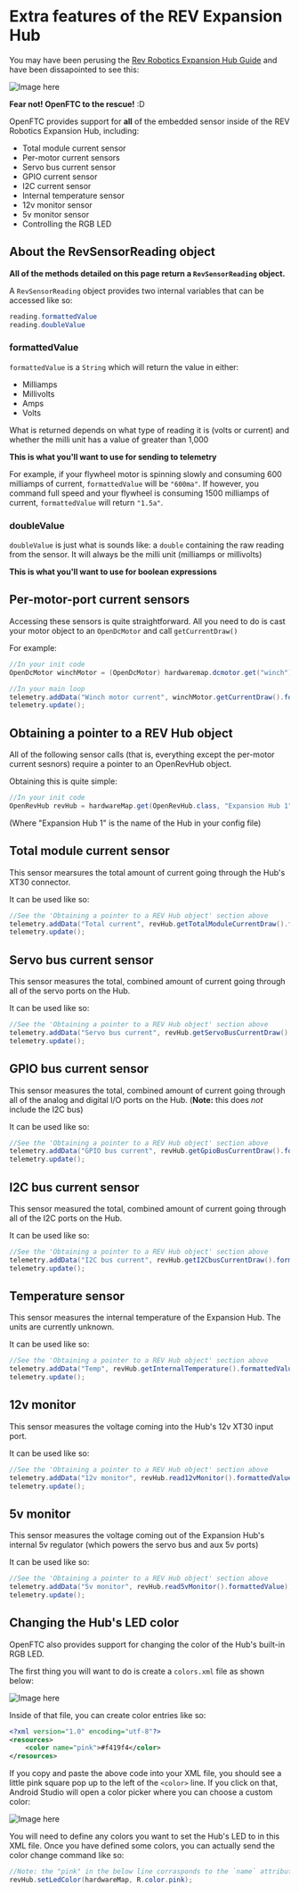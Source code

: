 # Extra features of the REV Expansion Hub

You may have been perusing the [Rev Robotics Expansion Hub Guide](http://www.revrobotics.com/content/docs/REV-31-1153-GS.pdf) and have been dissapointed to see this:

![Image here](hub-guide-sensors-not-usable.png)

**Fear not! OpenFTC to the rescue!** :D

OpenFTC provides support for **all** of the embedded sensor inside of the REV Robotics Expansion Hub, including:

 - Total module current sensor
 - Per-motor current sensors
 - Servo bus current sensor
 - GPIO current sensor
 - I2C current sensor
 - Internal temperature sensor
 - 12v monitor sensor
 - 5v monitor sensor
 - Controlling the RGB LED

## About the RevSensorReading object

**All of the methods detailed on this page return a `RevSensorReading` object.**

A `RevSensorReading` object provides two internal variables that can be accessed like so:

```java
reading.formattedValue
reading.doubleValue
```

### formattedValue

`formattedValue` is a `String` which will return the value in either:

 - Milliamps
 - Millivolts
 - Amps
 - Volts

What is returned depends on what type of reading it is (volts or current) and whether the milli unit has a value of greater than 1,000

**This is what you'll want to use for sending to telemetry**

For example, if your flywheel motor is spinning slowly and consuming 600 milliamps of current, `formattedValue` will be `"600ma"`. If however, you command full speed and your flywheel is consuming 1500 milliamps of current, `formattedValue` will return `"1.5a"`.

### doubleValue

`doubleValue` is just what is sounds like: a `double` containing the raw reading from the sensor. It will always be the milli unit (milliamps or millivolts)

**This is what you'll want to use for boolean expressions**


## Per-motor-port current sensors

Accessing these sensors is quite straightforward. All you need to do is cast your motor object to an `OpenDcMotor` and call `getCurrentDraw()`

For example:

```java
//In your init code
OpenDcMotor winchMotor = (OpenDcMotor) hardwaremap.dcmotor.get("winch"):

//In your main loop
telemetry.addData("Winch motor current", winchMotor.getCurrentDraw().formattedValue);
telemetry.update();
```

## Obtaining a pointer to a REV Hub object

All of the following sensor calls (that is, everything except the per-motor current sesnors) require a pointer to an OpenRevHub object.

Obtaining this is quite simple:

```java
//In your init code
OpenRevHub revHub = hardwareMap.get(OpenRevHub.class, "Expansion Hub 1");
```

(Where "Expansion Hub 1" is the name of the Hub in your config file)

## Total module current sensor

This sensor mearsures the total amount of current going through the Hub's XT30 connector.

It can be used like so:

```java
//See the 'Obtaining a pointer to a REV Hub object' section above
telemetry.addData("Total current", revHub.getTotalModuleCurrentDraw().formattedValue);
telemetry.update();
```

## Servo bus current sensor

This sensor measures the total, combined amount of current going through all of the servo ports on the Hub.

It can be used like so:

```java
//See the 'Obtaining a pointer to a REV Hub object' section above
telemetry.addData("Servo bus current", revHub.getServoBusCurrentDraw().formattedValue);
telemetry.update();
```

## GPIO bus current sensor

This sensor measures the total, combined amount of current going through all of the analog and digital I/O ports on the Hub. (**Note:** this does *not* include the I2C bus)

It can be used like so:

```java
//See the 'Obtaining a pointer to a REV Hub object' section above
telemetry.addData("GPIO bus current", revHub.getGpioBusCurrentDraw().formattedValue);
telemetry.update();
```

## I2C bus current sensor

This sensor measured the total, combined amount of current going through all of the I2C ports on the Hub.

It can be used like so:

```java
//See the 'Obtaining a pointer to a REV Hub object' section above
telemetry.addData("I2C bus current", revHub.getI2CbusCurrentDraw().formattedValue);
telemetry.update();
```

## Temperature sensor

This sensor measures the internal temperature of the Expansion Hub. The units are currently unknown.

It can be used like so:

```java
//See the 'Obtaining a pointer to a REV Hub object' section above
telemetry.addData("Temp", revHub.getInternalTemperature().formattedValue);
telemetry.update();
```

## 12v monitor

This sensor measures the voltage coming into the Hub's 12v XT30 input port.

It can be used like so:

```java
//See the 'Obtaining a pointer to a REV Hub object' section above
telemetry.addData("12v monitor", revHub.read12vMonitor().formattedValue);
telemetry.update();
```

## 5v monitor

This sensor measures the voltage coming out of the Expansion Hub's internal 5v regulator (which powers the servo bus and aux 5v ports)

It can be used like so:

```java
//See the 'Obtaining a pointer to a REV Hub object' section above
telemetry.addData("5v monitor", revHub.read5vMonitor().formattedValue);
telemetry.update();
```

## Changing the Hub's LED color

OpenFTC also provides support for changing the color of the Hub's built-in RGB LED.

The first thing you will want to do is create a `colors.xml` file as shown below:

![Image here](color-xml.png)

Inside of that file, you can create color entries like so:

```xml
<?xml version="1.0" encoding="utf-8"?>
<resources>
    <color name="pink">#f419f4</color>
</resources>
```

If you copy and paste the above code into your XML file, you should see a little pink square pop up to the left of the `<color>` line. If you click on that, Android Studio will open a color picker where you can choose a custom color:

![Image here](color-picker.png)

You will need to define any colors you want to set the Hub's LED to in this XML file. Once you have defined some colors, you can actually send the color change command like so:

```java
//Note: the "pink" in the below line corrasponds to the `name` attribute you declared for the color in the XML entry
revHub.setLedColor(hardwareMap, R.color.pink);
```

